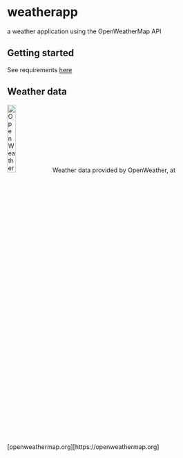 # weatherapp
a weather application using the OpenWeatherMap API

## Getting started
See requirements [here](https://github.com/j-cqln/weatherapp/blob/main/requirements.txt)

## Weather data
<img src="https://openweathermap.org/themes/openweathermap/assets/img/logo_white_cropped.png" alt="OpenWeather logo" width="20%" height="20%">
Weather data provided by OpenWeather, at [openweathermap.org][https://openweathermap.org]